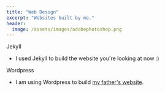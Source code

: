 ```yaml
---
title: "Web Design"
excerpt: "Websites built by me."
header:
  image: /assets/images/adobephotoshop.png
---
```

<p> </p>
<p>Jekyll</p>
<ul>
    <li> I used Jekyll to build the website you're looking at now :) </li>
</ul>
<p> Wordpress </p>
<ul>
    <li>I am using Wordpress to build <a href="http://mao2020.org/">my father's website</a>.</li>
</ul>